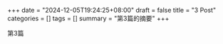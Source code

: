 +++
date = "2024-12-05T19:24:25+08:00"
draft = false
title = "3 Post"
categories = []
tags = []
summary = "第3篇的摘要"
+++

第3篇

